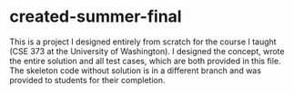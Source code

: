 # created-summer-final
This is a project I designed entirely from scratch for the course I taught (CSE 373  at the University of Washington). I designed the concept, wrote the entire solution  and all test cases, which are both provided in this file. The skeleton code without solution is in a different branch and was provided to students for their completion.  
